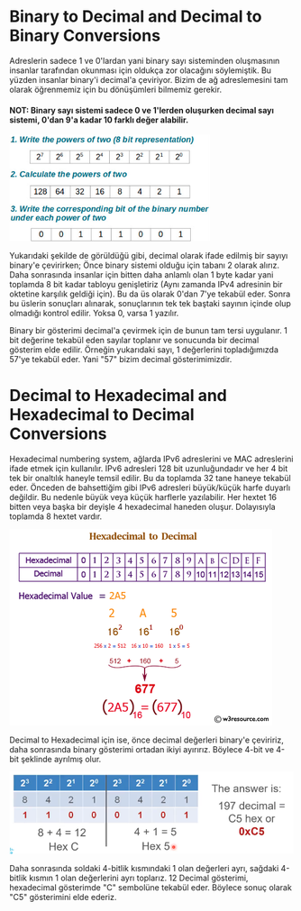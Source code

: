 # Binary to Decimal and Decimal to Binary Conversions

Adreslerin sadece 1 ve 0'lardan yani binary sayı sisteminden oluşmasının insanlar tarafından okunması için oldukça zor olacağını söylemiştik. Bu yüzden insanlar binary'i decimal'a çeviriyor. Bizim de ağ adreslemesini tam olarak öğrenmemiz için bu dönüşümleri bilmemiz gerekir. 

#### NOT: Binary sayı sistemi sadece 0 ve 1'lerden oluşurken decimal sayı sistemi, 0'dan 9'a kadar 10 farklı değer alabilir.

![Image](images/image.png)

Yukarıdaki şekilde de görüldüğü gibi, decimal olarak ifade edilmiş bir sayıyı binary'e çevirirken; Önce binary sistemi olduğu için tabanı 2 olarak alırız. Daha sonrasında insanlar için bitten daha anlamlı olan 1 byte kadar yani toplamda 8 bit kadar tabloyu genişletiriz (Aynı zamanda IPv4 adresinin bir oktetine karşılık geldiği için). Bu da üs olarak 0'dan 7'ye tekabül eder. Sonra bu üslerin sonuçları alınarak, sonuçlarının tek tek baştaki sayının içinde olup olmadığı kontrol edilir. Yoksa 0, varsa 1 yazılır.

Binary bir gösterimi decimal'a çevirmek için de bunun tam tersi uygulanır. 1 bit değerine tekabül eden sayılar toplanır ve sonucunda bir decimal gösterim elde edilir. Örneğin yukarıdaki sayı, 1 değerlerini topladığımızda 57'ye tekabül eder. Yani "57" bizim decimal gösterimimizdir.

# Decimal to Hexadecimal and Hexadecimal to Decimal Conversions

Hexadecimal numbering system, ağlarda IPv6 adreslerini ve MAC adreslerini ifade etmek için kullanılır. IPv6 adresleri 128 bit uzunluğundadır ve her 4 bit tek bir onaltılık haneyle temsil edilir. Bu da toplamda 32 tane haneye tekabül eder. Önceden de bahsettiğim gibi IPv6 adresleri büyük/küçük harfe duyarlı değildir. Bu nedenle büyük veya küçük harflerle yazılabilir. Her hextet 16 bitten veya başka bir deyişle 4 hexadecimal haneden oluşur. Dolayısıyla toplamda 8 hextet vardır.

![image](images/java-basic-image-exercise-28.png)

Decimal to Hexadecimal için ise, önce decimal değerleri binary'e çeviririz, daha sonrasında binary gösterimi ortadan ikiyi ayırırız. Böylece 4-bit ve 4-bit şeklinde ayrılmış olur. 

![image](images/example.png)

Daha sonrasında soldaki 4-bitlik kısmındaki 1 olan değerleri ayrı, sağdaki 4-bitlik kısmın 1 olan değerlerini ayrı toplarız. 12 Decimal gösterimi, hexadecimal gösterimde "C" sembolüne tekabül eder. Böylece sonuç olarak "C5" gösterimini elde ederiz.
